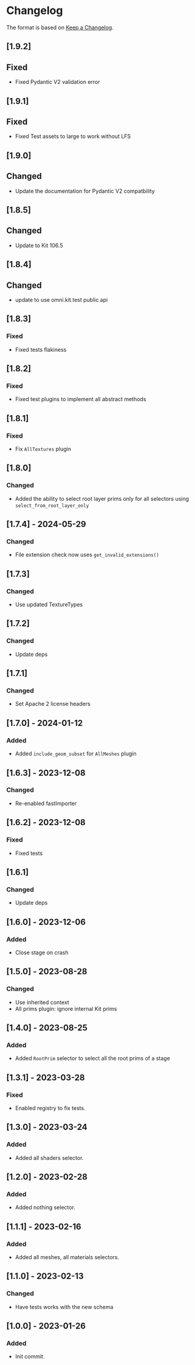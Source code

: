 # Changelog

The format is based on [Keep a Changelog](https://keepachangelog.com/en/1.0.0/).

## [1.9.2]
## Fixed
- Fixed Pydantic V2 validation error

## [1.9.1]
## Fixed
- Fixed Test assets to large to work without LFS

## [1.9.0]
## Changed
- Update the documentation for Pydantic V2 compatbility

## [1.8.5]
## Changed
- Update to Kit 106.5

## [1.8.4]
## Changed
- update to use omni.kit.test public api

## [1.8.3]
### Fixed
- Fixed tests flakiness

## [1.8.2]
### Fixed
- Fixed test plugins to implement all abstract methods

## [1.8.1]
### Fixed
- Fix `AllTextures` plugin

## [1.8.0]
### Changed
- Added the ability to select root layer prims only for all selectors using `select_from_root_layer_only`

## [1.7.4] - 2024-05-29
### Changed
- File extension check now uses `get_invalid_extensions()`

## [1.7.3]
### Changed
- Use updated TextureTypes

## [1.7.2]
### Changed
- Update deps

## [1.7.1]
### Changed
- Set Apache 2 license headers

## [1.7.0] - 2024-01-12
### Added
- Added `include_geom_subset` for `AllMeshes` plugin

## [1.6.3] - 2023-12-08
### Changed
- Re-enabled fastImporter

## [1.6.2] - 2023-12-08
### Fixed
- Fixed tests

## [1.6.1]
### Changed
- Update deps

## [1.6.0] - 2023-12-06
### Added
- Close stage on crash

## [1.5.0] - 2023-08-28
### Changed
- Use inherited context
- All prims plugin: ignore internal Kit prims

## [1.4.0] - 2023-08-25
### Added
- Added `RootPrim` selector to select all the root prims of a stage

## [1.3.1] - 2023-03-28
### Fixed
- Enabled registry to fix tests.

## [1.3.0] - 2023-03-24
### Added
- Added all shaders selector.

## [1.2.0] - 2023-02-28
### Added
- Added nothing selector.

## [1.1.1] - 2023-02-16
### Added
- Added all meshes, all materials selectors.

## [1.1.0] - 2023-02-13
### Changed
- Have tests works with the new schema

## [1.0.0] - 2023-01-26
### Added
- Init commit.
